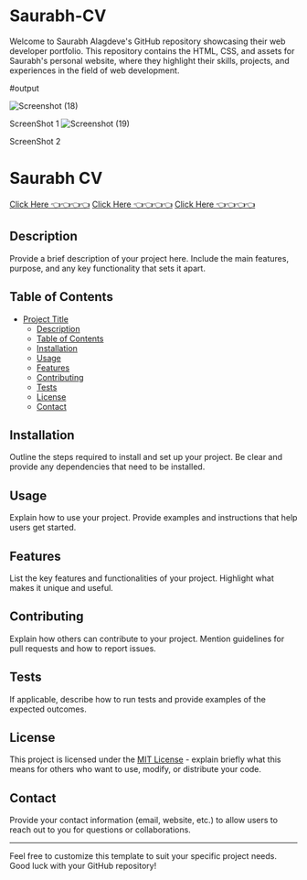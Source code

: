 # Saurabh-CV
Welcome to Saurabh Alagdeve's GitHub repository showcasing their web developer portfolio. This repository contains the HTML, CSS, and assets for Saurabh's personal website, where they highlight their skills, projects, and experiences in the field of web development.

#output



![Screenshot (18)](https://github.com/saurabhalagdeve/Saurabh-CV/assets/127332934/e319aa8b-77e3-436b-90ba-02f0d3d3d2ed)

ScreenShot 1
![Screenshot (19)](https://github.com/saurabhalagdeve/Saurabh-CV/assets/127332934/36fa2364-20c8-4329-8459-d824c08ad8f4)

ScreenShot 2

# Saurabh CV

[Click Here 👈👈👈👈](https://saurabhalagdeve.github.io/Saurabh-CV/)
[Click Here 👈👈👈👈](https://saurabhalagdeve.github.io/Saurabh-CV/)
[Click Here 👈👈👈👈](https://saurabhalagdeve.github.io/Saurabh-CV/)

## Description

Provide a brief description of your project here. Include the main features, purpose, and any key functionality that sets it apart.

## Table of Contents

- [Project Title](#project-title)
  - [Description](#description)
  - [Table of Contents](#table-of-contents)
  - [Installation](#installation)
  - [Usage](#usage)
  - [Features](#features)
  - [Contributing](#contributing)
  - [Tests](#tests)
  - [License](#license)
  - [Contact](#contact)

## Installation

Outline the steps required to install and set up your project. Be clear and provide any dependencies that need to be installed.

## Usage

Explain how to use your project. Provide examples and instructions that help users get started.

## Features

List the key features and functionalities of your project. Highlight what makes it unique and useful.

## Contributing

Explain how others can contribute to your project. Mention guidelines for pull requests and how to report issues.

## Tests

If applicable, describe how to run tests and provide examples of the expected outcomes.

## License

This project is licensed under the [MIT License](LICENSE) - explain briefly what this means for others who want to use, modify, or distribute your code.

## Contact

Provide your contact information (email, website, etc.) to allow users to reach out to you for questions or collaborations.

---
Feel free to customize this template to suit your specific project needs. Good luck with your GitHub repository!

